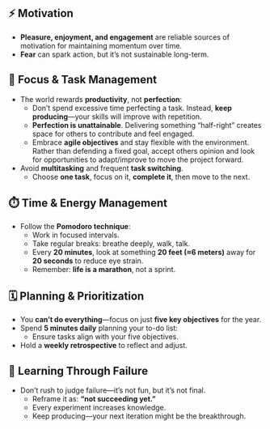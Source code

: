
## ⚡ Motivation

- **Pleasure, enjoyment, and engagement** are reliable sources of motivation for maintaining momentum over time.
- **Fear** can spark action, but it’s not sustainable long-term.

## 🎯 Focus & Task Management

- The world rewards **productivity**, not **perfection**:
  - Don’t spend excessive time perfecting a task. Instead, **keep producing**—your skills will improve with repetition.
  - **Perfection is unattainable**. Delivering something “half-right” creates space for others to contribute and feel engaged.
  - Embrace **agile objectives** and stay flexible with the environment. Rather than defending a fixed goal, accept others opinion and look for opportunities to adapt/improve to move the project forward.
- Avoid **multitasking** and frequent **task switching**.
  - Choose **one task**, focus on it, **complete it**, then move to the next.

## ⏱️ Time & Energy Management

- Follow the **Pomodoro technique**:
  - Work in focused intervals.
  - Take regular breaks: breathe deeply, walk, talk.
  - Every **20 minutes**, look at something **20 feet (≈6 meters)** away for **20 seconds** to reduce eye strain.
  - Remember: **life is a marathon**, not a sprint.

## 🗓️ Planning & Prioritization

- You **can’t do everything**—focus on just **five key objectives** for the year.
- Spend **5 minutes daily** planning your to-do list:
  - Ensure tasks align with your five objectives.
- Hold a **weekly retrospective** to reflect and adjust.

## 🧪 Learning Through Failure

- Don’t rush to judge failure—it’s not fun, but it’s not final.
  - Reframe it as: **“not succeeding yet.”**
  - Every experiment increases knowledge.
  - Keep producing—your next iteration might be the breakthrough.
